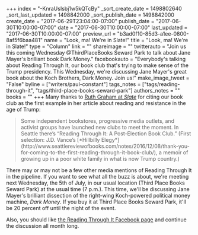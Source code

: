 +++
index = "-KnraUsIsbj1w5kQTcBy"
_sort_create_date = 1498802640
_sort_last_updated = 1498842000
_sort_publish_date = 1498842000
create_date = "2017-06-29T23:04:00-07:00"
publish_date = "2017-06-30T10:00:00-07:00"
date = "2017-06-30T10:00:00-07:00"
last_updated = "2017-06-30T10:00:00-07:00"
preview_url = "b3ad0f10-85d3-a1ee-0800-8af5f6baa481"
name = "Look, ma! We're in Slate!"
title = "Look, ma! We're in Slate!"
type = "Column"
link = ""
shareimage = ""
twitterauto = "Join us this coming Wednesday @ThirdPlaceBooks Seward Park to talk about Jane Mayer's brilliant book Dark Money."
facebookauto = "Everybody's talking about Reading Through It, our book club that's trying to make sense of the Trump presidency. This Wednesday, we're discussing Jane Mayer's great book about the Koch Brothers, Dark Money. Join us!"
make_image_tweet = "False"
byline = ["writers/paul-constant"]
tags_notes = ["tags/reading-through-it", "tags/third-place-books-seward-park"]
authors_notes = ""
books = ""
+++
Many thanks to [Ruth Graham at *Slate*](http://www.slate.com/articles/double_x/doublex/2017/06/donald_trump_inspires_a_surge_in_book_clubs.html) for citing our book club as the first example in her article about reading and resistance in the age of Trump:

<blockquote>Some independent bookstores, progressive media outlets, and activist groups have launched new clubs to meet the moment. In Seattle there’s “Reading Through It: A Post-Election Book Club.” (First selection: J.D. Vance’s [*Hillbilly Elegy*](http://www.seattlereviewofbooks.com/notes/2016/12/08/thank-you-for-coming-to-the-first-reading-through-it-book-club/), a memoir of growing up in a poor white family in what is now Trump country.) </blockquote>

There may or may not be a few other media mentions of Reading Through It in the pipeline. If you want to see what all the buzz is about, we're meeting next Wednesday, the 5th of July, in our usual location (Third Place Books Seward Park) at the usual time (7 p.m.). This time, we'll be discussing Jane Mayer's brilliant dissection of the right-wing Koch-powered political money machine, *Dark Money*. If you buy it at Third Place Books Seward Park, it'll be 20 percent off until the night of the event.

Also, you should like [the Reading Through It Facebook page](https://www.facebook.com/groups/readingthroughit/) and continue the discussion all month long.


